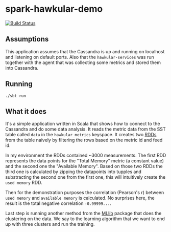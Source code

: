 # spark-hawkular-demo

[![Build Status](https://travis-ci.org/Jiri-Kremser/spark-hawkular-demo.svg?branch=master)](https://travis-ci.org/Jiri-Kremser/spark-hawkular-demo)

## Assumptions
This application assumes that the Cassandra is up and running on localhost and listening on default ports. Also that the `hawkular-services` was run together with the agent that was collecting some metrics and stored them into Cassandra.

## Running
`./sbt run`

## What it does
It's a simple application written in Scala that shows how to connect to the Cassandra and do some data analysis. It reads the metric data from the SST table called `data` in the `hawkular_metrics` keyspace. It creates two [RDDs](https://spark.apache.org/docs/latest/programming-guide.html#resilient-distributed-datasets-rdds) from the table naively by filtering the rows based on the metric id and feed id.

In my environment the RDDs contained ~3000 measurements. The first RDD represents the data points for the "Total Memory" metric (a constant value) and the second one the "Available Memory". Based on those two RDDs the third one is calculated by zipping the datapoints into tupples and substracting the second one from the first one, this will intuitively create the `used memory` RDD.

Then for the demonstration purposes the correlation (Pearson's r) between `used memory` and `available memory` is calculated. No surprises here, the result is the total negative correlation `-0.99999...`.

Last step is running another method from the [MLlib](https://spark.apache.org/mllib/) package that does the clustering on the data. We say to the learning algorithm that we want to end up with three clusters and run the training.
